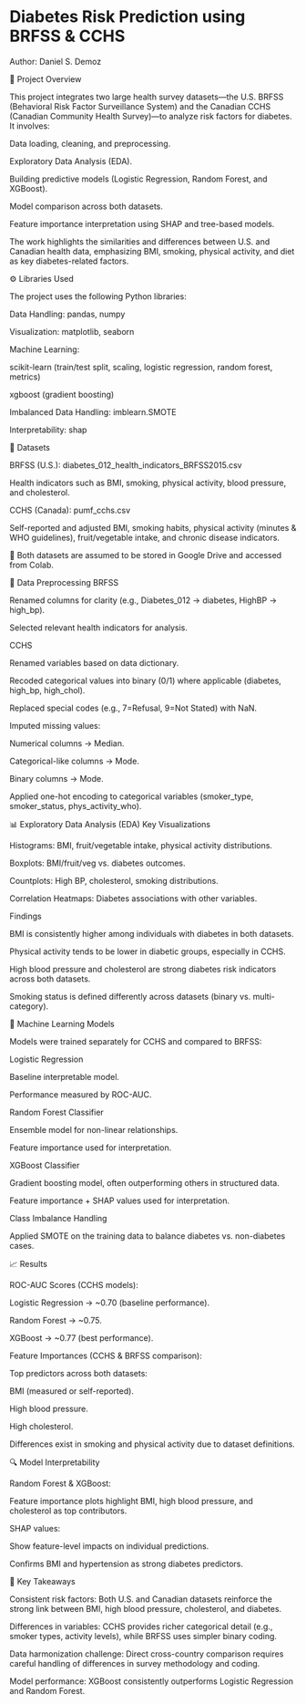 # Diabetes Risk Prediction using BRFSS & CCHS

Author: Daniel S. Demoz

📖 Project Overview

This project integrates two large health survey datasets—the U.S. BRFSS (Behavioral Risk Factor Surveillance System) and the Canadian CCHS (Canadian Community Health Survey)—to analyze risk factors for diabetes. It involves:

Data loading, cleaning, and preprocessing.

Exploratory Data Analysis (EDA).

Building predictive models (Logistic Regression, Random Forest, and XGBoost).

Model comparison across both datasets.

Feature importance interpretation using SHAP and tree-based models.

The work highlights the similarities and differences between U.S. and Canadian health data, emphasizing BMI, smoking, physical activity, and diet as key diabetes-related factors.

⚙️ Libraries Used

The project uses the following Python libraries:

Data Handling: pandas, numpy

Visualization: matplotlib, seaborn

Machine Learning:

scikit-learn (train/test split, scaling, logistic regression, random forest, metrics)

xgboost (gradient boosting)

Imbalanced Data Handling: imblearn.SMOTE

Interpretability: shap

📂 Datasets

BRFSS (U.S.): diabetes_012_health_indicators_BRFSS2015.csv

Health indicators such as BMI, smoking, physical activity, blood pressure, and cholesterol.

CCHS (Canada): pumf_cchs.csv

Self-reported and adjusted BMI, smoking habits, physical activity (minutes & WHO guidelines), fruit/vegetable intake, and chronic disease indicators.

📌 Both datasets are assumed to be stored in Google Drive and accessed from Colab.

🔄 Data Preprocessing
BRFSS

Renamed columns for clarity (e.g., Diabetes_012 → diabetes, HighBP → high_bp).

Selected relevant health indicators for analysis.

CCHS

Renamed variables based on data dictionary.

Recoded categorical values into binary (0/1) where applicable (diabetes, high_bp, high_chol).

Replaced special codes (e.g., 7=Refusal, 9=Not Stated) with NaN.

Imputed missing values:

Numerical columns → Median.

Categorical-like columns → Mode.

Binary columns → Mode.

Applied one-hot encoding to categorical variables (smoker_type, smoker_status, phys_activity_who).

📊 Exploratory Data Analysis (EDA)
Key Visualizations

Histograms: BMI, fruit/vegetable intake, physical activity distributions.

Boxplots: BMI/fruit/veg vs. diabetes outcomes.

Countplots: High BP, cholesterol, smoking distributions.

Correlation Heatmaps: Diabetes associations with other variables.

Findings

BMI is consistently higher among individuals with diabetes in both datasets.

Physical activity tends to be lower in diabetic groups, especially in CCHS.

High blood pressure and cholesterol are strong diabetes risk indicators across both datasets.

Smoking status is defined differently across datasets (binary vs. multi-category).

🤖 Machine Learning Models

Models were trained separately for CCHS and compared to BRFSS:

Logistic Regression

Baseline interpretable model.

Performance measured by ROC-AUC.

Random Forest Classifier

Ensemble model for non-linear relationships.

Feature importance used for interpretation.

XGBoost Classifier

Gradient boosting model, often outperforming others in structured data.

Feature importance + SHAP values used for interpretation.

Class Imbalance Handling

Applied SMOTE on the training data to balance diabetes vs. non-diabetes cases.

📈 Results

ROC-AUC Scores (CCHS models):

Logistic Regression → ~0.70 (baseline performance).

Random Forest → ~0.75.

XGBoost → ~0.77 (best performance).

Feature Importances (CCHS & BRFSS comparison):

Top predictors across both datasets:

BMI (measured or self-reported).

High blood pressure.

High cholesterol.

Differences exist in smoking and physical activity due to dataset definitions.

🔍 Model Interpretability

Random Forest & XGBoost:

Feature importance plots highlight BMI, high blood pressure, and cholesterol as top contributors.

SHAP values:

Show feature-level impacts on individual predictions.

Confirms BMI and hypertension as strong diabetes predictors.

📌 Key Takeaways

Consistent risk factors: Both U.S. and Canadian datasets reinforce the strong link between BMI, high blood pressure, cholesterol, and diabetes.

Differences in variables: CCHS provides richer categorical detail (e.g., smoker types, activity levels), while BRFSS uses simpler binary coding.

Data harmonization challenge: Direct cross-country comparison requires careful handling of differences in survey methodology and coding.

Model performance: XGBoost consistently outperforms Logistic Regression and Random Forest.

